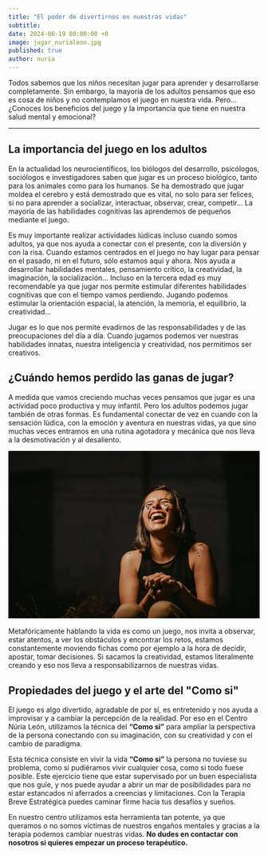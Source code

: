 ```yaml
---
title: "El poder de divertirnos en nuestras vidas"
subtitle: 
date: 2024-06-19 00:00:00 +0
image: jugar_nurialeon.jpg
published: true
author: nuria
---
```




Todos sabemos que los niños necesitan jugar para aprender y desarrollarse completamente. Sin embargo, la mayoría de los adultos pensamos que eso es cosa de niños y no contemplamos el juego en nuestra vida. Pero… ¿Conoces los beneficios del juego y la importancia que tiene en nuestra salud mental y emocional?

---

## La importancia del juego en los adultos

En la actualidad los neurocientíficos, los biólogos del desarrollo, psicólogos, sociólogos e investigadores saben que jugar es un proceso biológico, tanto para los animales como para los humanos. Se ha demostrado que jugar moldea el cerebro y está demostrado que es vital, no solo para ser felices, si no para aprender a socializar, interactuar, observar, crear, competir… La mayoría de las habilidades cognitivas las aprendemos de pequeños mediante el juego.

Es muy importante realizar actividades lúdicas incluso cuando somos adultos, ya que nos ayuda a conectar con el presente, con la diversión y con la risa.  Cuando estamos centrados en el juego no hay lugar para pensar en el pasado, ni en el futuro, sólo estamos aquí y ahora. Nos ayuda a desarrollar habilidades mentales, pensamiento crítico, la creatividad, la imaginación, la socialización… Incluso en la tercera edad es muy recomendable ya que jugar nos permite estimular diferentes habilidades cognitivas que con el tiempo vamos perdiendo. Jugando podemos estimular la orientación espacial, la atención, la memoria, el equilibrio, la creatividad...

Jugar es lo que nos permite evadirnos de las responsabilidades y de las preocupaciones del día a día. Cuando jugamos podemos ver nuestras habilidades innatas, nuestra inteligencia y creatividad, nos permitimos ser creativos.

## ¿Cuándo hemos perdido las ganas de jugar?

A medida que vamos creciendo muchas veces pensamos que jugar es una actividad poco productiva y muy infantil. Pero los adultos podemos jugar también de otras formas. Es fundamental conectar de vez en cuando con la sensación lúdica, con la emoción y aventura en nuestras vidas, ya que sino muchas veces entramos en una rutina agotadora y mecánica que nos lleva a la desmotivación y al desaliento. 

![Diversión](juego_diversion.jpg)


Metafóricamente hablando la vida es como un juego, nos invita a observar, estar atentos, a ver los obstáculos y encontrar los retos, estamos constantemente moviendo fichas como por ejemplo a la hora de decidir, apostar, tomar decisiones. Si sacamos la creatividad, estamos literalmente creando y eso nos lleva a responsabilizarnos de nuestras vidas.  

## Propiedades del juego y el arte del "Como si" 
El juego es algo divertido, agradable de por sí, es entretenido y nos ayuda a improvisar y a cambiar la percepción de la realidad. Por eso en el Centro Núria León, utilizamos la técnica del **“Como si”** para ampliar la perspectiva de la persona conectando con su imaginación, con su creatividad y con el cambio de paradigma.  

Esta técnica consiste en vivir la vida **“Como si”** la persona no tuviese su problema, como si pudiéramos vivir cualquier cosa, como si todo fuese posible. Este ejercicio tiene que estar supervisado por un buen especialista que nos guíe, y nos puede ayudar a abrir un mar de posibilidades para no estar estancados ni aferrados a creencias y limitaciones. Con la Terapia Breve Estratégica puedes caminar firme hacia tus desafíos y sueños. 

En nuestro centro utilizamos esta herramienta tan potente, ya que queramos o no somos víctimas de nuestros engaños mentales y gracias a la terapia podemos cambiar nuestras vidas. **No dudes en contactar con nosotros si quieres empezar un proceso terapéutico.**
